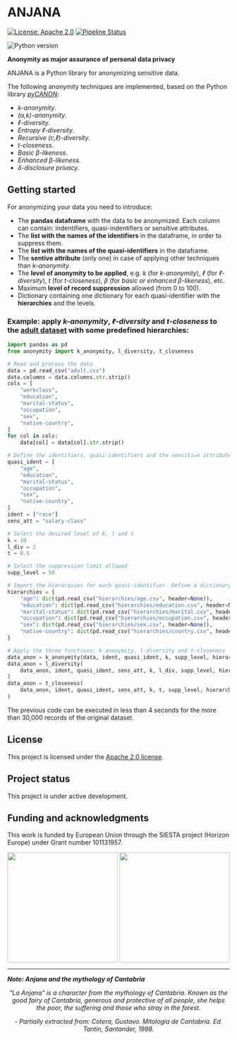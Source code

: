 # ANJANA
[![License: Apache 2.0](https://img.shields.io/badge/License-Apache_2.0-green.svg)](https://gitlab.ifca.es/privacy-security/anjana/-/blob/main/LICENSE)
[![Pipeline Status](https://gitlab.ifca.es/privacy-security/anjana/badges/main/pipeline.svg)](https://gitlab.ifca.es/privacy-security/anjana/-/pipelines)

![Python version](https://img.shields.io/badge/python-3.9|3.10|3.11|3.12-blue)


**Anonymity as major assurance of personal data privacy**

ANJANA is a Python library for anonymizing sensitive data.

The following anonymity techniques are implemented, based on the Python library _[pyCANON](https://github.com/IFCA-Advanced-Computing/pycanon)_:
* _k-anonymity_.
* _(α,k)-anonymity_.
* _ℓ-diversity_.
* _Entropy ℓ-diversity_.
* _Recursive (c,ℓ)-diversity_.
* _t-closeness_.
* _Basic β-likeness_.
* _Enhanced β-likeness_.
* _δ-disclosure privacy_.

## Getting started

For anonymizing your data you need to introduce:
* The **pandas dataframe** with the data to be anonymized. Each column can contain: indentifiers, quasi-indentifiers or sensitive attributes.
* The **list with the names of the identifiers** in the dataframe, in order to suppress them.
* The **list with the names of the quasi-identifiers** in the dataframe.
* The **sentive attribute** (only one) in case of applying other techniques than _k-anonymity_.
* The **level of anonymity to be applied**, e.g. _k_ (for _k-anonymity_), _ℓ_ (for _ℓ-diversity_), _t_ (for _t-closeness_), _β_ (for _basic or enhanced β-likeness_), etc.
* Maximum **level of record suppression** allowed (from 0 to 100).
* Dictionary containing one dictionary for each quasi-identifier with the **hierarchies** and the levels.

### Example: apply _k-anonymity_, _ℓ-diversity_ and _t-closeness_ to the [adult dataset](https://archive.ics.uci.edu/dataset/2/adult) with some predefined hierarchies:
```python
import pandas as pd
from anonymity import k_anonymity, l_diversity, t_closeness

# Read and process the data
data = pd.read_csv("adult.csv") 
data.columns = data.columns.str.strip()
cols = [
    "workclass",
    "education",
    "marital-status",
    "occupation",
    "sex",
    "native-country",
]
for col in cols:
    data[col] = data[col].str.strip()

# Define the identifiers, quasi-identifiers and the sensitive attribute
quasi_ident = [
    "age",
    "education",
    "marital-status",
    "occupation",
    "sex",
    "native-country",
]
ident = ["race"]
sens_att = "salary-class"

# Select the desired level of k, l and t
k = 10
l_div = 2
t = 0.5

# Select the suppression limit allowed
supp_level = 50

# Import the hierarquies for each quasi-identifier. Define a dictionary containing them
hierarchies = {
    "age": dict(pd.read_csv("hierarchies/age.csv", header=None)),
    "education": dict(pd.read_csv("hierarchies/education.csv", header=None)),
    "marital-status": dict(pd.read_csv("hierarchies/marital.csv", header=None)),
    "occupation": dict(pd.read_csv("hierarchies/occupation.csv", header=None)),
    "sex": dict(pd.read_csv("hierarchies/sex.csv", header=None)),
    "native-country": dict(pd.read_csv("hierarchies/country.csv", header=None)),
}

# Apply the three functions: k-anonymity, l-diversity and t-closeness
data_anon = k_anonymity(data, ident, quasi_ident, k, supp_level, hierarchies)
data_anon = l_diversity(
    data_anon, ident, quasi_ident, sens_att, k, l_div, supp_level, hierarchies
)
data_anon = t_closeness(
    data_anon, ident, quasi_ident, sens_att, k, t, supp_level, hierarchies
)
```

The previous code can be executed in less than 4 seconds for the more than 30,000 records of the original dataset.

## License
This project is licensed under the [Apache 2.0 license](https://gitlab.ifca.es/privacy-security/anjana/-/blob/main/LICENSE?ref_type=heads).

## Project status
This project is under active development.

## Funding and acknowledgments
This work is funded by European Union through the SIESTA project (Horizon Europe) under Grant number 101131957.
<p>
<img align="center" width="250" src="https://ec.europa.eu/regional_policy/images/information-sources/logo-download-center/eu_funded_en.jpg">
<img align="center" width="250" src="https://eosc.eu/wp-content/uploads/2024/01/SIESTA-Logo-1.png">
<p>


----
**_Note: Anjana and the mythology of Cantabria_**
<p align="center">
    <i>
"La Anjana" is a character from the mythology of Cantabria. Known as the good fairy of Cantabria, generous and protective of all people, she helps the poor, the suffering and those who stray in the forest. 
    </i>
</p>
<p align="center">
    <i>
- Partially extracted from: Cotera, Gustavo. Mitología de Cantabria. Ed. Tantin, Santander, 1998.
    </i>
    </p>
</div>

